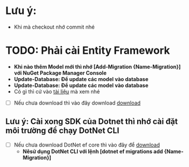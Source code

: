 # Lưu ý:

- Khi mà checkout nhớ commit nhé

# TODO: Phải cài Entity Framework

- **Khi nào thêm Model mới thì nhớ [Add-Migration {Name-Migration}] với NuGet Package Manager Console**
- **Update-Database: Để update các model vào database**
- **Update-Database: Để update các model vào database**
- Có gì thì cứ vào [tài liệu](https://learn.microsoft.com/en-us/ef/core/get-started/overview/install) mà xem nhé

- [ ] Nếu chưa download thì vào đây download [download](https://dotnet.microsoft.com/download/dotnet)

## Lưu ý: Cài xong SDK của Dotnet thì nhớ cài đặt môi trường để chạy DotNet CLI

- [ ] Nếu chưa download DotNet ef core thì vào đây để [download](https://www.nuget.org/packages/dotnet-ef)
  - **Nêsử dụng DotNet CLI với lệnh [dotnet ef migrations add {Name-Migration}]**
